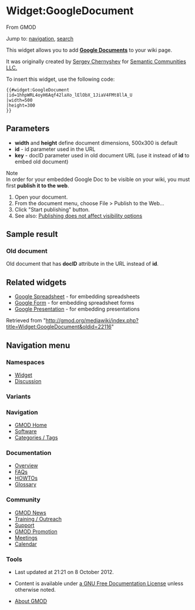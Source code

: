 <div id="mw-page-base" class="noprint">

</div>

<div id="mw-head-base" class="noprint">

</div>

<div id="content" class="mw-body" role="main">

<span id="top"></span>

<div id="mw-js-message" style="display:none;">

</div>



# <span dir="auto">Widget:GoogleDocument</span>

<div id="bodyContent">

<div id="siteSub">

From GMOD

</div>

<div id="contentSub">

</div>

<div id="jump-to-nav" class="mw-jump">

Jump to: [navigation](#mw-navigation), [search](#p-search)

</div>

<div id="mw-content-text" class="mw-content-ltr" lang="en" dir="ltr">

This widget allows you to add
**<a href="http://documents.google.com/support/" class="external text"
rel="nofollow">Google Documents</a>** to your wiki page.

It was originally created by <a
href="http://gmod.org/mediawiki/index.php?title=Mediawikiwiki:User%3ASergey_Chernyshev&amp;action=edit&amp;redlink=1"
class="new"
title="Mediawikiwiki:User%3ASergey Chernyshev (page does not exist)">Sergey
Chernyshev</a> for
<a href="http://www.semanticcommunities.com/" class="external text"
rel="nofollow">Semantic Communities LLC.</a>

To insert this widget, use the following code:

    {{#widget:GoogleDocument
    |id=1hhpWRL4oyH6Aqf42laXo_lElObX_1JiaV4FMt8llA_U
    |width=500
    |height=300
    }}

## <span id="Parameters" class="mw-headline">Parameters</span>

- **width** and **height** define document dimensions, 500x300 is
  default
- **id** - id parameter used in the URL
- **key** - docID parameter used in old document URL (use it instead of
  **id** to embed old document)

Note  
In order for your embedded Google Doc to be visible on your wiki, you
must first **publish it to the web**.

1.  Open your document.
2.  From the document menu, choose File \> Publish to the Web...
3.  Click "Start publishing" button.
4.  See also: <a
    href="http://support.google.com/docs/bin/answer.py?hl=en&amp;answer=183965"
    class="external text" rel="nofollow">Publishing does not affect
    visibility options</a>

## <span id="Sample_result" class="mw-headline">Sample result</span>

### <span id="Old_document" class="mw-headline">Old document</span>

Old document that has **docID** attribute in the URL instead of **id**.

  

## <span id="Related_widgets" class="mw-headline">Related widgets</span>

- <a
  href="http://gmod.org/mediawiki/index.php?title=Widget:Google_Spreadsheet&amp;action=edit&amp;redlink=1"
  class="new"
  title="Widget:Google Spreadsheet (page does not exist)">Google
  Spreadsheet</a> - for embedding spreadsheets
- <a
  href="http://gmod.org/mediawiki/index.php?title=Widget:Google_Form&amp;action=edit&amp;redlink=1"
  class="new" title="Widget:Google Form (page does not exist)">Google
  Form</a> - for embedding spreadsheet forms
- <a
  href="http://gmod.org/mediawiki/index.php?title=Widget:Google_Presentation&amp;action=edit&amp;redlink=1"
  class="new"
  title="Widget:Google Presentation (page does not exist)">Google
  Presentation</a> - for embedding presentations

  

</div>

<div class="printfooter">

Retrieved from
"<http://gmod.org/mediawiki/index.php?title=Widget:GoogleDocument&oldid=22116>"

</div>

<div id="catlinks" class="catlinks catlinks-allhidden">

</div>

<div class="visualClear">

</div>

</div>

</div>

<div id="mw-navigation">

## Navigation menu

<div id="mw-head">



<div id="left-navigation">

<div id="p-namespaces" class="vectorTabs" role="navigation"
aria-labelledby="p-namespaces-label">

### Namespaces

- <span id="ca-nstab-widget">[Widget](Widget:GoogleDocument)</span>
- <span id="ca-talk"><a
  href="http://gmod.org/mediawiki/index.php?title=Widget_talk:GoogleDocument&amp;action=edit&amp;redlink=1"
  accesskey="t"
  title="Discussion about the content page [t]">Discussion</a></span>

</div>

<div id="p-variants" class="vectorMenu emptyPortlet" role="navigation"
aria-labelledby="p-variants-label">

### 

### Variants[](#)

<div class="menu">

</div>

</div>

</div>





</div>

</div>

</div>

<div id="mw-panel">

<div id="p-logo" role="banner">

<a href="Main_Page"
style="background-image: url(../images/GMOD-cogs.png);"
title="Visit the main page"></a>

</div>

<div id="p-Navigation" class="portal" role="navigation"
aria-labelledby="p-Navigation-label">

### Navigation

<div class="body">

- <span id="n-GMOD-Home">[GMOD Home](Main_Page)</span>
- <span id="n-Software">[Software](GMOD_Components)</span>
- <span id="n-Categories-.2F-Tags">[Categories /
  Tags](Categories)</span>

</div>

</div>

<div id="p-Documentation" class="portal" role="navigation"
aria-labelledby="p-Documentation-label">

### Documentation

<div class="body">

- <span id="n-Overview">[Overview](Overview)</span>
- <span id="n-FAQs">[FAQs](Category%3AFAQ)</span>
- <span id="n-HOWTOs">[HOWTOs](Category%3AHOWTO)</span>
- <span id="n-Glossary">[Glossary](Glossary)</span>

</div>

</div>

<div id="p-Community" class="portal" role="navigation"
aria-labelledby="p-Community-label">

### Community

<div class="body">

- <span id="n-GMOD-News">[GMOD News](GMOD_News)</span>
- <span id="n-Training-.2F-Outreach">[Training /
  Outreach](Training_and_Outreach)</span>
- <span id="n-Support">[Support](Support)</span>
- <span id="n-GMOD-Promotion">[GMOD Promotion](GMOD_Promotion)</span>
- <span id="n-Meetings">[Meetings](Meetings)</span>
- <span id="n-Calendar">[Calendar](Calendar)</span>

</div>

</div>

<div id="p-tb" class="portal" role="navigation"
aria-labelledby="p-tb-label">

### Tools

<div class="body">




</div>

</div>

</div>

</div>

<div id="footer" role="contentinfo">

- <span id="footer-info-lastmod">Last updated at 21:21 on 8 October
  2012.</span>
<!-- - <span id="footer-info-viewcount">8,689 page views.</span> -->
- <span id="footer-info-copyright">Content is available under
  <a href="http://www.gnu.org/licenses/fdl-1.3.html" class="external"
  rel="nofollow">a GNU Free Documentation License</a> unless otherwise
  noted.</span>

<!-- -->

- <span id="footer-places-about">[About
  GMOD](GMOD:About "GMOD:About")</span>

<!-- -->






</div>
